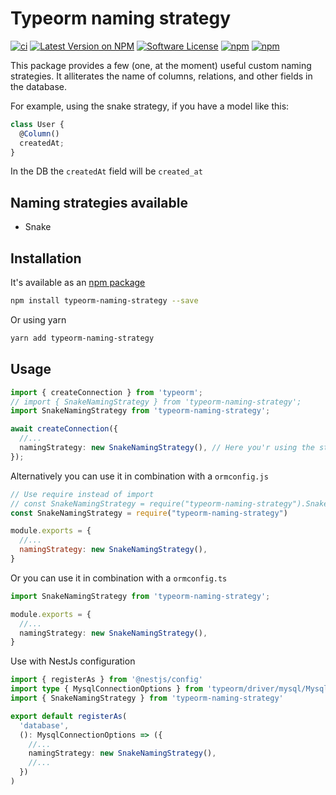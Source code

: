 # Typeorm naming strategy

[![ci](https://github.com/chantouchsek/typeorm-naming-strategy/actions/workflows/test.yml/badge.svg)](https://github.com/chantouchsek/typeorm-naming-strategy/actions/workflows/test.yml)
[![Latest Version on NPM](https://img.shields.io/npm/v/typeorm-naming-strategy.svg?style=flat-square)](https://npmjs.com/package/typeorm-naming-strategy)
[![Software License](https://img.shields.io/badge/license-MIT-brightgreen.svg?style=flat-square)](LICENSE)
[![npm](https://img.shields.io/npm/dt/typeorm-naming-strategy.svg?style=flat-square)](https://npmjs.com/package/typeorm-naming-strategy)
[![npm](https://img.shields.io/npm/dm/typeorm-naming-strategy.svg?style=flat-square)](https://npmjs.com/package/typeorm-naming-strategy)

This package provides a few (one, at the moment) useful custom naming strategies. It alliterates the name of columns, relations, and other fields in the database.

For example, using the snake strategy, if you have a model like this:

```typescript
class User {
  @Column()
  createdAt;
}
```

In the DB the `createdAt` field will be `created_at`

## Naming strategies available

- Snake

## Installation

It's available as an [npm package](https://www.npmjs.com/package/typeorm-naming-strategy)

```sh
npm install typeorm-naming-strategy --save
```

Or using yarn

```sh
yarn add typeorm-naming-strategy
```

## Usage

```ts
import { createConnection } from 'typeorm';
// import { SnakeNamingStrategy } from 'typeorm-naming-strategy';
import SnakeNamingStrategy from 'typeorm-naming-strategy';

await createConnection({
  //...
  namingStrategy: new SnakeNamingStrategy(), // Here you'r using the strategy!
});
```

Alternatively you can use it in combination with a `ormconfig.js`

```js
// Use require instead of import
// const SnakeNamingStrategy = require("typeorm-naming-strategy").SnakeNamingStrategy
const SnakeNamingStrategy = require("typeorm-naming-strategy")

module.exports = {
  //...
  namingStrategy: new SnakeNamingStrategy(),
}
```

Or you can use it in combination with a `ormconfig.ts`

```ts
import SnakeNamingStrategy from 'typeorm-naming-strategy';

module.exports = {
  //...
  namingStrategy: new SnakeNamingStrategy(),
}
```

Use with NestJs configuration

```ts
import { registerAs } from '@nestjs/config'
import type { MysqlConnectionOptions } from 'typeorm/driver/mysql/MysqlConnectionOptions'
import { SnakeNamingStrategy } from 'typeorm-naming-strategy'

export default registerAs(
  'database',
  (): MysqlConnectionOptions => ({
    //...
    namingStrategy: new SnakeNamingStrategy(),
    //...
  })
)
```

